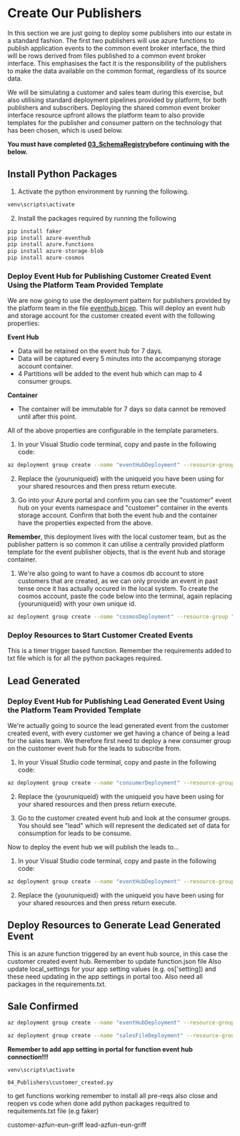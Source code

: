 # Create Our Publishers

In this section we are just going to deploy some publishers into our estate in a standard fashion. The first two publishers will use azure functions to publish application events to the common event broker interface, the third will be rows derived from files published to a common event broker interface. This emphasises the fact it is the responsibility of the publishers to make the data available on the common format, regardless of its source data. 

We will be simulating a customer and sales team during this exercise, but also utilising standard deployment pipelines provided by platform, for both publishers and subscribers. Deploying the shared common event broker interface resource upfront allows the platform team to also provide templates for the publisher and consumer pattern on the technology that has been chosen, which is used below. 

**You must have completed [03_SchemaRegistry](..\03_SchemaRegistry\ReadMe.md)before continuing with the below.** 

## Install Python Packages

1. Activate the python environment by running the following.

```py
venv\scripts\activate
```

2. Install the packages required by running the following

```py
pip install faker
pip install azure-eventhub
pip install azure.functions
pip install azure-storage-blob
pip install azure-cosmos
```

### Deploy Event Hub for Publishing Customer Created Event Using the Platform Team Provided Template

We are now going to use the deployment pattern for publishers provided by the platform team in the file [eventhub.bicep](.\platform\eventhub.bicep). This will deploy an event hub and storage account for the customer created event with the following properties:

**Event Hub**
* Data will be retained on the event hub for 7 days.
* Data will be captured every 5 minutes into the accompanyng storage account container.
* 4 Partitions will be added to the event hub which can map to 4 consumer groups. 

**Container**
* The container will be immutable for 7 days so data cannot be removed until after this point.

All of the above properties are configurable in the template parameters.

1. In your Visual Studio code terminal, copy and paste in the following code:

```bash
az deployment group create --name "eventHubDeployment" --resource-group "events-broker-rg" --template-file "04_Publishers\platform\eventhub.bicep" --parameters namespace="{youruniqueid}" event="customer"
```
2. Replace the {youruniqueid} with the uniqueid you have been using for your shared resources and then press return execute.

2. Go into your Azure portal and confirm you can see the "customer" event hub on your events namespace and "customer" container in the events storage account. Confirm that both the event hub and the container have the properties expected from the above. 

**Remember**, this deployment lives with the local customer team, but as the publisher pattern is so common it can utilise a centrally provided platform template for the event publisher objects, that is the event hub and storage container.

1. We're also going to want to have a cosmos db account to store customers that are created, as we can only provide an event in past tense once it has actually occured in the local system. To create the cosmos account, paste the code below into the terminal, again replacing {youruniqueid} with your own unique id.

```bash
az deployment group create --name "cosmosDeployment" --resource-group "events-customer-rg" --template-file "04_Publishers\platform\cosmos.bicep" --parameters namespace="{youruniqueid}" teamName="customer"
```

### Deploy Resources to Start Customer Created Events

This is a timer trigger based function.
Remember the requirements added to txt file which is for all the python packages required.

## Lead Generated

### Deploy Event Hub for Publishing Lead Generated Event Using the Platform Team Provided Template

We're actually going to source the lead generated event from the customer created event, with every customer we get having a chance of being a lead for the sales team. We therefore first need to deploy a new consumer group on the customer event hub for the leads to subscribe from.

1. In your Visual Studio code terminal, copy and paste in the following code:

```bash
az deployment group create --name "consumerDeployment" --resource-group "events-broker-rg" --template-file "05_Subscribers\platform\consumer.bicep" --parameters namespace="{youruniqueid}" event="customer" consumer="lead"
```

2. Replace the {youruniqueid} with the uniqueid you have been using for your shared resources and then press return execute.

3. Go to the customer created event hub and look at the consumer groups. You should see "lead" which will represent the dedicated set of data for consumption for leads to be consume. 

Now to deploy the event hub we will publish the leads to...

1. In your Visual Studio code terminal, copy and paste in the following code:

```bash
az deployment group create --name "eventHubDeployment" --resource-group "events-broker-rg" --template-file "04_Publishers\platform\eventhub.bicep" --parameters namespace="{youruniqueid}" event="lead"
```

2. Replace the {youruniqueid} with the uniqueid you have been using for your shared resources and then press return execute.

## Deploy Resources to Generate Lead Generated Event

This is an azure function triggered by an event hub source, in this case the customer created event hub.
Remember to update function.json file
Also update local_settings for your app setting values (e.g. os['setting]) and these need updating in the app settings in portal too.
Also need all packages in the requirements.txt.


## Sale Confirmed

```bash
az deployment group create --name "eventHubDeployment" --resource-group "events-broker-rg" --template-file "04_Publishers\platform\eventhub.bicep" --parameters namespace="griff2" event="sale"
```

```bash
az deployment group create --name "salesFileDeployment" --resource-group "events-salesfiles-rg" --template-file "04_Publishers\lead_purchased\infra\storage.bicep" --parameters namespace="griff2"
```

**Remember to add app setting in portal for function event hub connection!!!**


```
venv\scripts\activate
```

```
04_Publishers\customer_created.py
```

to get functions working remember to install all pre-reqs
also close and reopen vs code when done
add python packages requitred to requitements.txt file (e.g faker)

customer-azfun-eun-griff
lead-azfun-eun-griff
